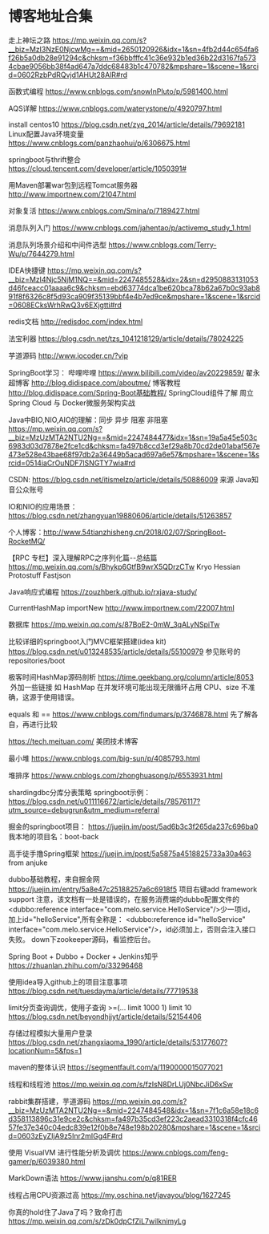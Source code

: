 # 博客地址合集

走上神坛之路 https://mp.weixin.qq.com/s?__biz=MzI3NzE0NjcwMg==&mid=2650120926&idx=1&sn=4fb2d44c654fa6f26b5a0db28e91294c&chksm=f36bbfffc41c36e932b1ed36b22d3167fa5734cbae9056bb38f4ad647a7ddc68483b1c470782&mpshare=1&scene=1&srcid=0602RzbPdRQvjd1AHUt28AlR#rd

函数式编程 https://www.cnblogs.com/snowInPluto/p/5981400.html

AQS详解 https://www.cnblogs.com/waterystone/p/4920797.html

install centos10 https://blog.csdn.net/zyq_2014/article/details/79692181
Linux配置Java环境变量 https://www.cnblogs.com/panzhaohui/p/6306675.html

springboot与thrift整合 https://cloud.tencent.com/developer/article/1050391# 

用Maven部署war包到远程Tomcat服务器 http://www.importnew.com/21047.html

对象复活 https://www.cnblogs.com/Smina/p/7189427.html

消息队列入门 https://www.cnblogs.com/jahentao/p/activemq_study_1.html

消息队列场景介绍和中间件选型 https://www.cnblogs.com/Terry-Wu/p/7644279.html

IDEA快捷键  https://mp.weixin.qq.com/s?__biz=MzI4Njc5NjM1NQ==&mid=2247485528&idx=2&sn=d2950883131053d46fceacc01aaaa6c9&chksm=ebd63774dca1be620bca78b62a67b0c93ab891f8f6326c8f5d93ca909f35139bbf4e4b7ed9ce&mpshare=1&scene=1&srcid=0608ECksWrhRwQ3v6EXjgtti#rd

redis文档 http://redisdoc.com/index.html

法宝利器 https://blog.csdn.net/tzs_1041218129/article/details/78024225

芋道源码 http://www.iocoder.cn/?vip

SpringBoot学习：
哔哩哔哩 https://www.bilibili.com/video/av20229859/
翟永超博客 http://blog.didispace.com/aboutme/
博客教程 http://blog.didispace.com/Spring-Boot基础教程/
SpringCloud组件了解 周立 Spring Cloud 与 Docker微服务架构实战

Java中BIO,NIO,AIO的理解：同步 异步 阻塞 非阻塞 
https://mp.weixin.qq.com/s?__biz=MzUzMTA2NTU2Ng==&mid=2247484477&idx=1&sn=19a5a45e503c6983d03d7878e2fce1cd&chksm=fa497b8ccd3ef29a8b70cd2de01abaf567e473e528e43bae68f97db2a36449b5acad697a6e57&mpshare=1&scene=1&srcid=0514iaCrOuNDF7lSNGTY7wia#rd

CSDN: https://blog.csdn.net/itismelzp/article/details/50886009
来源 Java知音公众账号

IO和NIO的应用场景：
https://blog.csdn.net/zhangyuan19880606/article/details/51263857

个人博客：http://www.54tianzhisheng.cn/2018/02/07/SpringBoot-RocketMQ/

【RPC 专栏】深入理解RPC之序列化篇--总结篇  https://mp.weixin.qq.com/s/Bhykp6GtfB9wrX5QDrzCTw
Kryo Hessian Protostuff Fastjson

Java响应式编程 https://zouzhberk.github.io/rxjava-study/

CurrentHashMap  importNew http://www.importnew.com/22007.html

数据库  https://mp.weixin.qq.com/s/87BoE2-0mW_3qALyNSpiTw

比较详细的springboot入门MVC框架搭建(idea kit) https://blog.csdn.net/u013248535/article/details/55100979 参见账号的repositories/boot

极客时间HashMap源码剖析 https://time.geekbang.org/column/article/8053  外加一些链接
如 HashMap 在并发环境可能出现无限循环占用 CPU、size 不准确，这源于使用错误。

equals 和 == https://www.cnblogs.com/findumars/p/3746878.html 先了解各自，再进行比较

https://tech.meituan.com/ 美团技术博客

最小堆 https://www.cnblogs.com/big-sun/p/4085793.html

堆排序 https://www.cnblogs.com/zhonghuasong/p/6553931.html

shardingdbc分库分表策略 springboot示例： https://blog.csdn.net/u011116672/article/details/78576117?utm_source=debugrun&utm_medium=referral

掘金的springboot项目： https://juejin.im/post/5ad6b3c3f265da237c696ba0 我本地的项目名：boot-back

高手徒手撸Spring框架 https://juejin.im/post/5a5875a4518825733a30a463 from anjuke

dubbo基础教程，来自掘金网  https://juejin.im/entry/5a8e47c25188257a6c6918f5  项目右键add framework support
注意，该文档有一处是错误的，在服务消费端的dubbo配置文件的<dubbo:reference interface="com.melo.service.HelloService"/>少一项id，加上id="helloService",所有全称是：
<dubbo:reference id="helloService" interface="com.melo.service.HelloService"/>，id必须加上，否则会注入接口失败。
down下zookeeper源码，看监控后台。

Spring Boot + Dubbo + Docker + Jenkins知乎  https://zhuanlan.zhihu.com/p/33296468

使用idea导入github上的项目注意事项 https://blog.csdn.net/tuesdayma/article/details/77719538

limit分页查询调优，使用子查询  >=(... limit 1000 1) limit 10  https://blog.csdn.net/beyondhjjyt/article/details/52154406

存储过程模拟大量用户登录 https://blog.csdn.net/zhangxiaoma_1990/article/details/53177607?locationNum=5&fps=1

maven的整体认识  https://segmentfault.com/a/1190000015077021

线程和线程池 https://mp.weixin.qq.com/s/fzIsN8DrLUj0NbcJiD6xSw

rabbit集群搭建，芋道源码 https://mp.weixin.qq.com/s?__biz=MzUzMTA2NTU2Ng==&mid=2247484548&idx=1&sn=7f1c6a58e18c6d358113896c31e9ce2c&chksm=fa497b35cd3ef223c2aead3310318f4cfc4657fe37e340c04edc839e12f0b8e748e198b20280&mpshare=1&scene=1&srcid=0603zEyZIjA9z5Inr2mIGg4F#rd

使用 VisualVM 进行性能分析及调优 https://www.cnblogs.com/feng-gamer/p/6039380.html

MarkDown语法 https://www.jianshu.com/p/q81RER

线程占用CPU资源过高  https://my.oschina.net/javayou/blog/1627245

你真的hold住了Java了吗？致命打击  https://mp.weixin.qq.com/s/zDk0dpCfZiL7wilknimyLg
